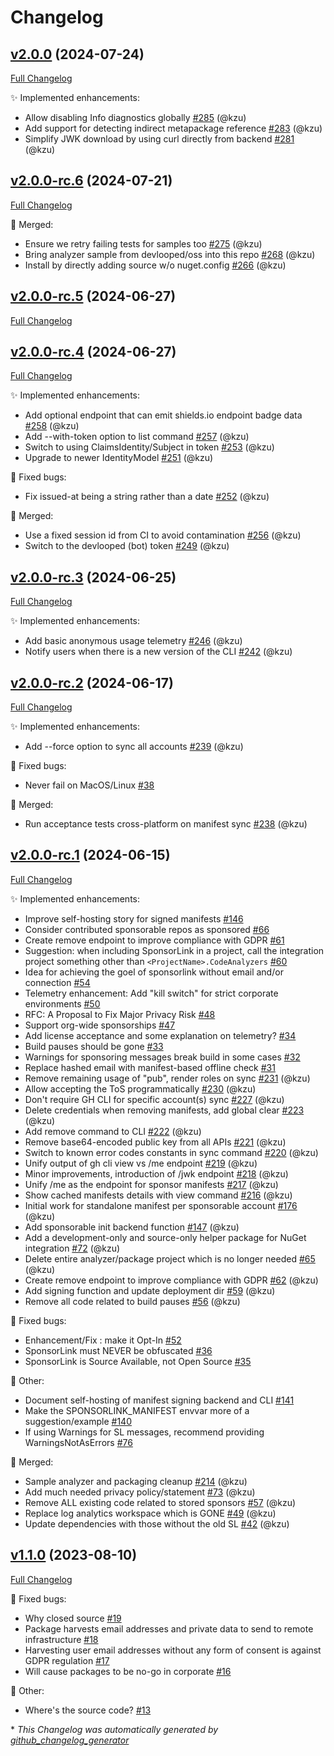 # Changelog

## [v2.0.0](https://github.com/devlooped/SponsorLink/tree/v2.0.0) (2024-07-24)

[Full Changelog](https://github.com/devlooped/SponsorLink/compare/v2.0.0-rc.6...v2.0.0)

:sparkles: Implemented enhancements:

- Allow disabling Info diagnostics globally [\#285](https://github.com/devlooped/SponsorLink/pull/285) (@kzu)
- Add support for detecting indirect metapackage reference [\#283](https://github.com/devlooped/SponsorLink/pull/283) (@kzu)
- Simplify JWK download by using curl directly from backend [\#281](https://github.com/devlooped/SponsorLink/pull/281) (@kzu)

## [v2.0.0-rc.6](https://github.com/devlooped/SponsorLink/tree/v2.0.0-rc.6) (2024-07-21)

[Full Changelog](https://github.com/devlooped/SponsorLink/compare/v2.0.0-rc.5...v2.0.0-rc.6)

:twisted_rightwards_arrows: Merged:

- Ensure we retry failing tests for samples too [\#275](https://github.com/devlooped/SponsorLink/pull/275) (@kzu)
- Bring analyzer sample from devlooped/oss into this repo [\#268](https://github.com/devlooped/SponsorLink/pull/268) (@kzu)
- Install by directly adding source w/o nuget.config [\#266](https://github.com/devlooped/SponsorLink/pull/266) (@kzu)

## [v2.0.0-rc.5](https://github.com/devlooped/SponsorLink/tree/v2.0.0-rc.5) (2024-06-27)

[Full Changelog](https://github.com/devlooped/SponsorLink/compare/v2.0.0-rc.4...v2.0.0-rc.5)

## [v2.0.0-rc.4](https://github.com/devlooped/SponsorLink/tree/v2.0.0-rc.4) (2024-06-27)

[Full Changelog](https://github.com/devlooped/SponsorLink/compare/v2.0.0-rc.3...v2.0.0-rc.4)

:sparkles: Implemented enhancements:

- Add optional endpoint that can emit shields.io endpoint badge data [\#258](https://github.com/devlooped/SponsorLink/pull/258) (@kzu)
- Add --with-token option to list command [\#257](https://github.com/devlooped/SponsorLink/pull/257) (@kzu)
- Switch to using ClaimsIdentity/Subject in token [\#253](https://github.com/devlooped/SponsorLink/pull/253) (@kzu)
- Upgrade to newer IdentityModel [\#251](https://github.com/devlooped/SponsorLink/pull/251) (@kzu)

:bug: Fixed bugs:

- Fix issued-at being a string rather than a date [\#252](https://github.com/devlooped/SponsorLink/pull/252) (@kzu)

:twisted_rightwards_arrows: Merged:

- Use a fixed session id from CI to avoid contamination [\#256](https://github.com/devlooped/SponsorLink/pull/256) (@kzu)
- Switch to the devlooped \(bot\) token [\#249](https://github.com/devlooped/SponsorLink/pull/249) (@kzu)

## [v2.0.0-rc.3](https://github.com/devlooped/SponsorLink/tree/v2.0.0-rc.3) (2024-06-25)

[Full Changelog](https://github.com/devlooped/SponsorLink/compare/v2.0.0-rc.2...v2.0.0-rc.3)

:sparkles: Implemented enhancements:

- Add basic anonymous usage telemetry [\#246](https://github.com/devlooped/SponsorLink/pull/246) (@kzu)
- Notify users when there is a new version of the CLI [\#242](https://github.com/devlooped/SponsorLink/pull/242) (@kzu)

## [v2.0.0-rc.2](https://github.com/devlooped/SponsorLink/tree/v2.0.0-rc.2) (2024-06-17)

[Full Changelog](https://github.com/devlooped/SponsorLink/compare/v2.0.0-rc.1...v2.0.0-rc.2)

:sparkles: Implemented enhancements:

- Add --force option to sync all accounts [\#239](https://github.com/devlooped/SponsorLink/pull/239) (@kzu)

:bug: Fixed bugs:

- Never fail on MacOS/Linux [\#38](https://github.com/devlooped/SponsorLink/issues/38)

:twisted_rightwards_arrows: Merged:

- Run acceptance tests cross-platform on manifest sync [\#238](https://github.com/devlooped/SponsorLink/pull/238) (@kzu)

## [v2.0.0-rc.1](https://github.com/devlooped/SponsorLink/tree/v2.0.0-rc.1) (2024-06-15)

[Full Changelog](https://github.com/devlooped/SponsorLink/compare/v1.1.0...v2.0.0-rc.1)

:sparkles: Implemented enhancements:

- Improve self-hosting story for signed manifests [\#146](https://github.com/devlooped/SponsorLink/issues/146)
- Consider contributed sponsorable repos as sponsored [\#66](https://github.com/devlooped/SponsorLink/issues/66)
- Create remove endpoint to improve compliance with GDPR [\#61](https://github.com/devlooped/SponsorLink/issues/61)
- Suggestion: when including SponsorLink in a project, call the integration project something other than `<ProjectName>.CodeAnalyzers` [\#60](https://github.com/devlooped/SponsorLink/issues/60)
- Idea for achieving the goel of sponsorlink without email and/or connection [\#54](https://github.com/devlooped/SponsorLink/issues/54)
- Telemetry enhancement: Add "kill switch" for strict corporate environments [\#50](https://github.com/devlooped/SponsorLink/issues/50)
- RFC: A Proposal to Fix Major Privacy Risk [\#48](https://github.com/devlooped/SponsorLink/issues/48)
- Support org-wide sponsorships [\#47](https://github.com/devlooped/SponsorLink/issues/47)
- Add license acceptance and some explanation on telemetry? [\#34](https://github.com/devlooped/SponsorLink/issues/34)
- Build pauses should be gone [\#33](https://github.com/devlooped/SponsorLink/issues/33)
- Warnings for sponsoring messages break build in some cases [\#32](https://github.com/devlooped/SponsorLink/issues/32)
- Replace hashed email with manifest-based offline check [\#31](https://github.com/devlooped/SponsorLink/issues/31)
- Remove remaining usage of "pub", render roles on sync [\#231](https://github.com/devlooped/SponsorLink/pull/231) (@kzu)
- Allow accepting the ToS programmatically [\#230](https://github.com/devlooped/SponsorLink/pull/230) (@kzu)
- Don't require GH CLI for specific account\(s\) sync [\#227](https://github.com/devlooped/SponsorLink/pull/227) (@kzu)
- Delete credentials when removing manifests, add global clear [\#223](https://github.com/devlooped/SponsorLink/pull/223) (@kzu)
- Add remove command to CLI [\#222](https://github.com/devlooped/SponsorLink/pull/222) (@kzu)
- Remove base64-encoded public key from all APIs [\#221](https://github.com/devlooped/SponsorLink/pull/221) (@kzu)
- Switch to known error codes constants in sync command [\#220](https://github.com/devlooped/SponsorLink/pull/220) (@kzu)
- Unify output of gh cli view vs /me endpoint [\#219](https://github.com/devlooped/SponsorLink/pull/219) (@kzu)
- Minor improvements, introduction of /jwk endpoint [\#218](https://github.com/devlooped/SponsorLink/pull/218) (@kzu)
- Unify /me as the endpoint for sponsor manifests [\#217](https://github.com/devlooped/SponsorLink/pull/217) (@kzu)
- Show cached manifests details with view command [\#216](https://github.com/devlooped/SponsorLink/pull/216) (@kzu)
- Initial work for standalone manifest per sponsorable account [\#176](https://github.com/devlooped/SponsorLink/pull/176) (@kzu)
- Add sponsorable init backend function [\#147](https://github.com/devlooped/SponsorLink/pull/147) (@kzu)
- Add a development-only and source-only helper package for NuGet integration [\#72](https://github.com/devlooped/SponsorLink/pull/72) (@kzu)
- Delete entire analyzer/package project which is no longer needed [\#65](https://github.com/devlooped/SponsorLink/pull/65) (@kzu)
- Create remove endpoint to improve compliance with GDPR [\#62](https://github.com/devlooped/SponsorLink/pull/62) (@kzu)
- Add signing function and update deployment dir [\#59](https://github.com/devlooped/SponsorLink/pull/59) (@kzu)
- Remove all code related to build pauses [\#56](https://github.com/devlooped/SponsorLink/pull/56) (@kzu)

:bug: Fixed bugs:

- Enhancement/Fix : make it Opt-In [\#52](https://github.com/devlooped/SponsorLink/issues/52)
- SponsorLink must NEVER be obfuscated [\#36](https://github.com/devlooped/SponsorLink/issues/36)
- SponsorLink is Source Available, not Open Source [\#35](https://github.com/devlooped/SponsorLink/issues/35)

:hammer: Other:

- Document self-hosting of manifest signing backend and CLI [\#141](https://github.com/devlooped/SponsorLink/issues/141)
- Make the SPONSORLINK\_MANIFEST envvar more of a suggestion/example [\#140](https://github.com/devlooped/SponsorLink/issues/140)
- If using Warnings for SL messages, recommend providing WarningsNotAsErrors  [\#76](https://github.com/devlooped/SponsorLink/issues/76)

:twisted_rightwards_arrows: Merged:

- Sample analyzer and packaging cleanup [\#214](https://github.com/devlooped/SponsorLink/pull/214) (@kzu)
- Add much needed privacy policy/statement [\#73](https://github.com/devlooped/SponsorLink/pull/73) (@kzu)
- Remove ALL existing code related to stored sponsors [\#57](https://github.com/devlooped/SponsorLink/pull/57) (@kzu)
- Replace log analytics workspace which is GONE [\#49](https://github.com/devlooped/SponsorLink/pull/49) (@kzu)
- Update dependencies with those without the old SL [\#42](https://github.com/devlooped/SponsorLink/pull/42) (@kzu)

## [v1.1.0](https://github.com/devlooped/SponsorLink/tree/v1.1.0) (2023-08-10)

[Full Changelog](https://github.com/devlooped/SponsorLink/compare/78ce0ad6fd4eee935c4dc5dfc7ab792e1e30a2d2...v1.1.0)

:bug: Fixed bugs:

- Why closed source [\#19](https://github.com/devlooped/SponsorLink/issues/19)
- Package harvests email addresses and private data to send to remote infrastructure [\#18](https://github.com/devlooped/SponsorLink/issues/18)
- Harvesting user email addresses without any form of consent is against GDPR regulation [\#17](https://github.com/devlooped/SponsorLink/issues/17)
- Will cause packages to be no-go in corporate  [\#16](https://github.com/devlooped/SponsorLink/issues/16)

:hammer: Other:

- Where's the source code? [\#13](https://github.com/devlooped/SponsorLink/issues/13)



\* *This Changelog was automatically generated by [github_changelog_generator](https://github.com/github-changelog-generator/github-changelog-generator)*
